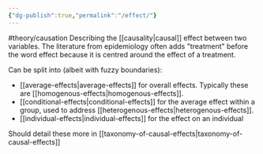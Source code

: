 ```yaml
---
{"dg-publish":true,"permalink":"/effect/"}
---
```


#theory/causation 
Describing the [[causality\|causal]] effect between two variables. The literature from epidemiology often adds "treatment" before the word effect because it is centred around the effect of a treatment. 


Can be split into (albeit with fuzzy boundaries):
- [[average-effects\|average-effects]] for overall effects. Typically these are [[homogenous-effects\|homogenous-effects]]. 
- [[conditional-effects\|conditional-effects]] for the average effect within a group, used to address [[heterogenous-effects\|heterogenous-effects]].
- [[individual-effects\|individual-effects]] for the effect on an individual

Should detail these more in [[taxonomy-of-causal-effects\|taxonomy-of-causal-effects]]

